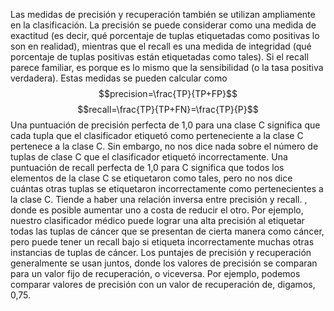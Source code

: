 Las medidas de precisión y recuperación también se utilizan ampliamente en la clasificación. La precisión se puede considerar como una medida de exactitud (es decir, qué porcentaje de tuplas etiquetadas como positivas lo son en realidad), mientras que el recall es una medida de integridad (qué porcentaje de tuplas positivas están etiquetadas como tales). Si el recall parece familiar, es porque es lo mismo que la sensibilidad (o la tasa positiva verdadera). Estas medidas se pueden calcular como
$$precision=\frac{TP}{TP+FP}$$
$$recall=\frac{TP}{TP+FN}=\frac{TP}{P}$$
Una puntuación de precisión perfecta de 1,0 para una clase C significa que cada tupla que el clasificador etiquetó como perteneciente a la clase C pertenece a la clase C. Sin embargo, no nos dice nada sobre el número de tuplas de clase C que el clasificador etiquetó incorrectamente. Una puntuación de recall perfecta de 1,0 para C significa que todos los elementos de la clase C se etiquetaron como tales, pero no nos dice cuántas otras tuplas se etiquetaron incorrectamente como pertenecientes a la clase C. Tiende a haber una relación inversa entre precisión y recall. , donde es posible aumentar uno a costa de reducir el otro. Por ejemplo, nuestro clasificador médico puede lograr una alta precisión al etiquetar todas las tuplas de cáncer que se presentan de cierta manera como cáncer, pero puede tener un recall bajo si etiqueta incorrectamente muchas otras instancias de tuplas de cáncer. Los puntajes de precisión y recuperación generalmente se usan juntos, donde los valores de precisión se comparan para un valor fijo de recuperación, o viceversa. Por ejemplo, podemos comparar valores de precisión con un valor de recuperación de, digamos, 0,75.
